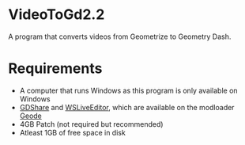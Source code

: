 # VideoToGd2.2
A program that converts videos from Geometrize to Geometry Dash.

# Requirements
- A computer that runs Windows as this program is only available on Windows
- [GDShare](https://geode-sdk.org/mods/hjfod.gdshare/) and [WSLiveEditor](https://geode-sdk.org/mods/iandyhd3.wsliveeditor/), which are available on the modloader [Geode](https://geode-sdk.org)
- 4GB Patch (not required but recommended)
- Atleast 1GB of free space in disk
